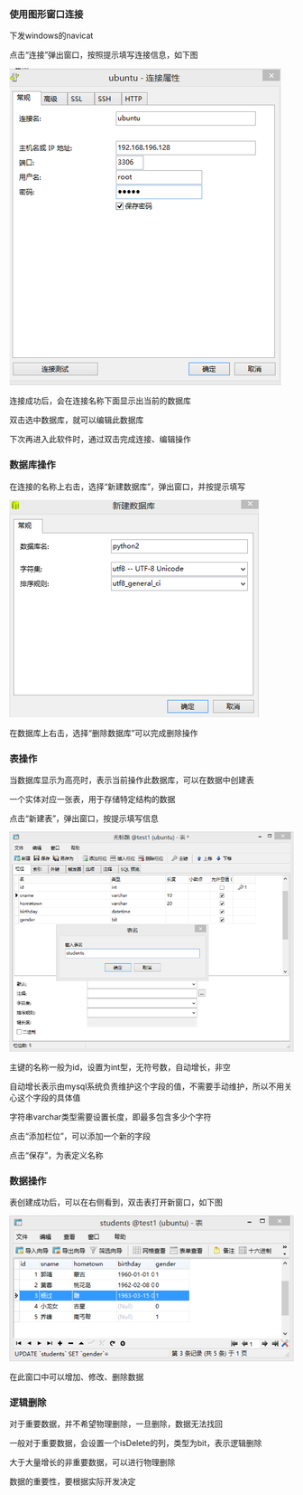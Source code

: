 ### 使用图形窗口连接
下发windows的navicat

点击“连接”弹出窗口，按照提示填写连接信息，如下图

![alt文本](img/link.png "link")

连接成功后，会在连接名称下面显示出当前的数据库

双击选中数据库，就可以编辑此数据库

下次再进入此软件时，通过双击完成连接、编辑操作

### 数据库操作

在连接的名称上右击，选择“新建数据库”，弹出窗口，并按提示填写

![alt文本](img/createdb.png "createdb")

在数据库上右击，选择“删除数据库”可以完成删除操作

### 表操作
当数据库显示为高亮时，表示当前操作此数据库，可以在数据中创建表

一个实体对应一张表，用于存储特定结构的数据

点击“新建表”，弹出窗口，按提示填写信息

![alt文本](img/createtable.png "createtable")

主键的名称一般为id，设置为int型，无符号数，自动增长，非空

自动增长表示由mysql系统负责维护这个字段的值，不需要手动维护，所以不用关心这个字段的具体值

字符串varchar类型需要设置长度，即最多包含多少个字符

点击“添加栏位”，可以添加一个新的字段

点击“保存”，为表定义名称

### 数据操作
表创建成功后，可以在右侧看到，双击表打开新窗口，如下图

![alt文本](img/data.png "data")

在此窗口中可以增加、修改、删除数据

### 逻辑删除
对于重要数据，并不希望物理删除，一旦删除，数据无法找回

一般对于重要数据，会设置一个isDelete的列，类型为bit，表示逻辑删除

大于大量增长的非重要数据，可以进行物理删除

数据的重要性，要根据实际开发决定
